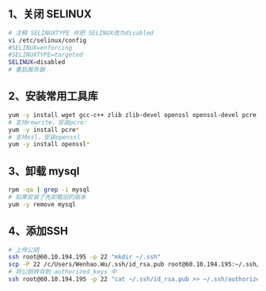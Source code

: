 

## 1、关闭 SELINUX
```bash
# 注释 SELINUXTYPE 并把 SELINUX改为disabled
vi /etc/selinux/config
#SELINUX=enforcing
#SELINUXTYPE=targeted
SELINUX=disabled
# 重启服务器
```

## 2、安装常用工具库
```bash
yum -y install wget gcc-c++ zlib zlib-devel openssl openssl-devel pcre pcre-devel
# 支持rewrite，安装pcre:
yum -y install pcre*
# 支持ssl，安装openssl
yum -y install openssl*
```

## 3、卸载  mysql
```bash
rpm -qa | grep -i mysql
# 如果安装了先卸载旧的版本    
yum -y remove mysql
```

## 4、添加SSH
```bash
# 上传公钥
ssh root@60.10.194.195 -p 22 "mkdir ~/.ssh" 
scp -P 22 /c/Users/Wenhao.Wu/.ssh/id_rsa.pub root@60.10.194.195:~/.ssh/id_rsa.pub
# 将公钥转存到 authorized_keys 中
ssh root@60.10.194.195 -p 22 "cat ~/.ssh/id_rsa.pub >> ~/.ssh/authorized_keys"
```